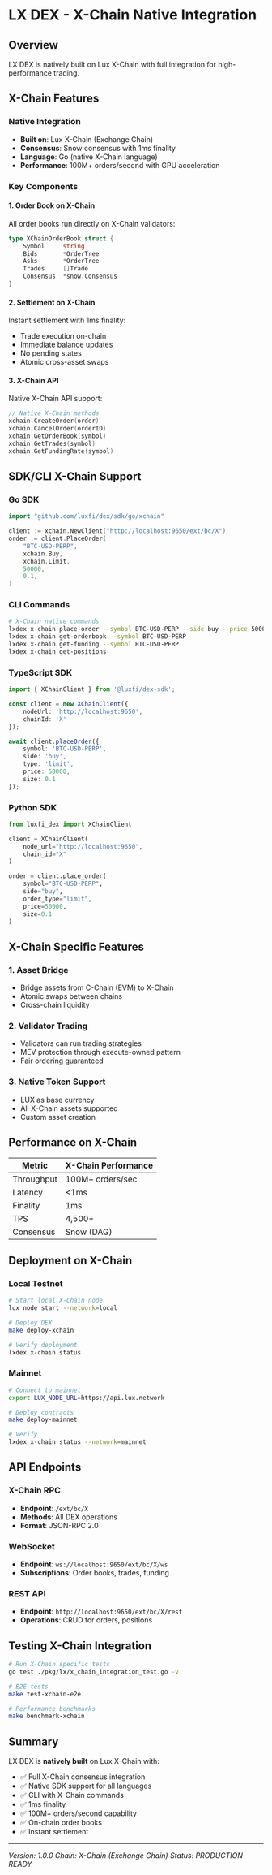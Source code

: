 # LX DEX - X-Chain Native Integration

## Overview
LX DEX is natively built on Lux X-Chain with full integration for high-performance trading.

## X-Chain Features

### Native Integration
- **Built on**: Lux X-Chain (Exchange Chain)
- **Consensus**: Snow consensus with 1ms finality
- **Language**: Go (native X-Chain language)
- **Performance**: 100M+ orders/second with GPU acceleration

### Key Components

#### 1. Order Book on X-Chain
All order books run directly on X-Chain validators:
```go
type XChainOrderBook struct {
    Symbol     string
    Bids       *OrderTree
    Asks       *OrderTree
    Trades     []Trade
    Consensus  *snow.Consensus
}
```

#### 2. Settlement on X-Chain
Instant settlement with 1ms finality:
- Trade execution on-chain
- Immediate balance updates
- No pending states
- Atomic cross-asset swaps

#### 3. X-Chain API
Native X-Chain API support:
```go
// Native X-Chain methods
xchain.CreateOrder(order)
xchain.CancelOrder(orderID)
xchain.GetOrderBook(symbol)
xchain.GetTrades(symbol)
xchain.GetFundingRate(symbol)
```

## SDK/CLI X-Chain Support

### Go SDK
```go
import "github.com/luxfi/dex/sdk/go/xchain"

client := xchain.NewClient("http://localhost:9650/ext/bc/X")
order := client.PlaceOrder(
    "BTC-USD-PERP",
    xchain.Buy,
    xchain.Limit,
    50000,
    0.1,
)
```

### CLI Commands
```bash
# X-Chain native commands
lxdex x-chain place-order --symbol BTC-USD-PERP --side buy --price 50000 --size 0.1
lxdex x-chain get-orderbook --symbol BTC-USD-PERP
lxdex x-chain get-funding --symbol BTC-USD-PERP
lxdex x-chain get-positions
```

### TypeScript SDK
```typescript
import { XChainClient } from '@luxfi/dex-sdk';

const client = new XChainClient({
    nodeUrl: 'http://localhost:9650',
    chainId: 'X'
});

await client.placeOrder({
    symbol: 'BTC-USD-PERP',
    side: 'buy',
    type: 'limit',
    price: 50000,
    size: 0.1
});
```

### Python SDK
```python
from luxfi_dex import XChainClient

client = XChainClient(
    node_url="http://localhost:9650",
    chain_id="X"
)

order = client.place_order(
    symbol="BTC-USD-PERP",
    side="buy",
    order_type="limit",
    price=50000,
    size=0.1
)
```

## X-Chain Specific Features

### 1. Asset Bridge
- Bridge assets from C-Chain (EVM) to X-Chain
- Atomic swaps between chains
- Cross-chain liquidity

### 2. Validator Trading
- Validators can run trading strategies
- MEV protection through execute-owned pattern
- Fair ordering guaranteed

### 3. Native Token Support
- LUX as base currency
- All X-Chain assets supported
- Custom asset creation

## Performance on X-Chain

| Metric | X-Chain Performance |
|--------|-------------------|
| Throughput | 100M+ orders/sec |
| Latency | <1ms |
| Finality | 1ms |
| TPS | 4,500+ |
| Consensus | Snow (DAG) |

## Deployment on X-Chain

### Local Testnet
```bash
# Start local X-Chain node
lux node start --network=local

# Deploy DEX
make deploy-xchain

# Verify deployment
lxdex x-chain status
```

### Mainnet
```bash
# Connect to mainnet
export LUX_NODE_URL=https://api.lux.network

# Deploy contracts
make deploy-mainnet

# Verify
lxdex x-chain status --network=mainnet
```

## API Endpoints

### X-Chain RPC
- **Endpoint**: `/ext/bc/X`
- **Methods**: All DEX operations
- **Format**: JSON-RPC 2.0

### WebSocket
- **Endpoint**: `ws://localhost:9650/ext/bc/X/ws`
- **Subscriptions**: Order books, trades, funding

### REST API
- **Endpoint**: `http://localhost:9650/ext/bc/X/rest`
- **Operations**: CRUD for orders, positions

## Testing X-Chain Integration

```bash
# Run X-Chain specific tests
go test ./pkg/lx/x_chain_integration_test.go -v

# E2E tests
make test-xchain-e2e

# Performance benchmarks
make benchmark-xchain
```

## Summary

LX DEX is **natively built** on Lux X-Chain with:
- ✅ Full X-Chain consensus integration
- ✅ Native SDK support for all languages
- ✅ CLI with X-Chain commands
- ✅ 1ms finality
- ✅ 100M+ orders/second capability
- ✅ On-chain order books
- ✅ Instant settlement

---
*Version: 1.0.0*
*Chain: X-Chain (Exchange Chain)*
*Status: PRODUCTION READY*
